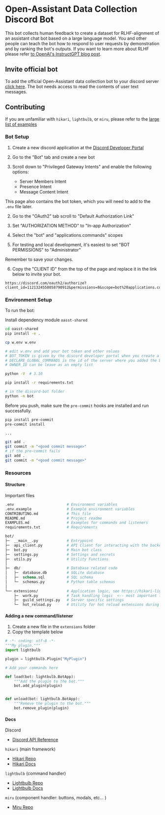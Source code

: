 # Open-Assistant Data Collection Discord Bot

This bot collects human feedback to create a dataset for RLHF-alignment of an
assistant chat bot based on a large language model. You and other people can
teach the bot how to respond to user requests by demonstration and by ranking
the bot's outputs. If you want to learn more about RLHF please refer
[to OpenAI's InstructGPT blog post](https://openai.com/blog/instruction-following/).

## Invite official bot

To add the official Open-Assistant data collection bot to your discord server
[click here](https://discord.com/api/oauth2/authorize?client_id=1054078345542910022&permissions=1634235579456&scope=bot%20applications.commands).
The bot needs access to read the contents of user text messages.

## Contributing

If you are unfamiliar with `hikari`, `lightbulb`, or `miru`, please refer to the
[large list of examples](https://gist.github.com/AlexanderHOtt/7805843a7120f755938a3b75d680d2e7)

### Bot Setup

1. Create a new discord application at the
   [Discord Developer Portal](https://discord.com/developers/applications)

1. Go to the "Bot" tab and create a new bot

1. Scroll down to "Privileged Gateway Intents" and enable the following options:

   - Server Members Intent
   - Presence Intent
   - Message Content Intent

This page also contains the bot token, which you will need to add to the `.env`
file later.

2. Go to the "OAuth2" tab scroll to "Default Authorization Link"

3. Set "AUTHORIZATION METHOD" to "In-app Authorization"

4. Select the "bot" and "applications.commands" scopes

5. For testing and local development, it's easiest to set "BOT PERMISSIONS" to
   "Administrator"

Remember to save your changes.

6. Copy the "CLIENT ID" from the top of the page and replace it in the link
   below to invite your bot.

```
https://discord.com/oauth2/authorize?client_id=1121324558058790912&permissions=8&scope=bot%20applications.commands
```

### Environment Setup

To run the bot:

Install dependency module `oasst-shared`

```bash
cd oasst-shared
pip install -e .
```

```bash
cp w.env w.env

# edit w.env and add your bot token and other values
# BOT_TOKEN is given by the discord developer portal when you create a bot
# DECLARE_GLOBAL_COMMANDS is the id of the server where you added the bot (right click on the server icon and copy id)
# OWNER_ID can be leave as an empty list

python -V  # 3.10

pip install -r requirements.txt

# in the discord-bot folder
python -m bot
```

Before you push, make sure the `pre-commit` hooks are installed and run
successfully.

```bash
pip install pre-commit
pre-commit install

...

git add .
git commit -m "<good commit message>"
# if the pre-commit fails
git add .
git commit -m "<good commit message>"
```

### Resources

#### Structure

Important files

```graphql
.env                        # Environment variables
.env.example                # Example environment variables
CONTRIBUTING.md             # This file
README.md                   # Project readme
EXAMPLES.md                 # Examples for commands and listeners
requirements.txt            # Requirements

bot/
├─  __main__.py             # Entrypoint
├─  api_client.py           # API Client for interacting with the backend
├─  bot.py                  # Main bot class
├─  settings.py             # Settings and secrets
├─  utils.py                # Utility Functions
│
├─  db/                     # Database related code
│   ├─  database.db         # SQLite database
│   ├─  schema.sql          # SQL schema
│   └─  schemas.py          # Python table schemas
│
└── extensions/             # Application logic, see https://hikari-lightbulb.readthedocs.io/en/latest/guides/extensions.html
    ├─  work.py             # Task handling logic  <-- most important file
    ├─  guild_settings.py   # Server specific settings
    └─  hot_reload.py       # Utility for hot reload extensions during development
```

#### Adding a new command/listener

1. Create a new file in the `extensions` folder
2. Copy the template below

```py
# -*- coding: utf-8 -*-
"""My plugin."""
import lightbulb

plugin = lightbulb.Plugin("MyPlugin")

# Add your commands here

def load(bot: lightbulb.BotApp):
    """Add the plugin to the bot."""
    bot.add_plugin(plugin)


def unload(bot: lightbulb.BotApp):
    """Remove the plugin to the bot."""
    bot.remove_plugin(plugin)
```

#### Docs

Discord

- [Discord API Reference](https://discord.com/developers/docs/intro)

`hikari` (main framework)

- [Hikari Repo](https://github.com/hikari-py/hikari)
- [Hikari Docs](https://docs.hikari-py.dev/en/latest/)

`lightbulb` (command handler)

- [Lightbulb Repo](https://github.com/tandemdude/hikari-lightbulb)
- [Lightbulb Docs](https://hikari-lightbulb.readthedocs.io/en/latest/)

`miru` (component handler: buttons, modals, etc... )

- [Miru Repo](https://github.com/HyperGH/hikari-miru)
